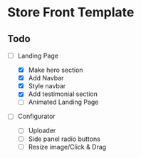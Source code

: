 # Store Front Template

## Todo

-   [ ] Landing Page

    -   [x] Make hero section
    -   [x] Add Navbar
    -   [x] Style navbar
    -   [x] Add testimonial section
    -   [ ] Animated Landing Page

-   [ ] Configurator

    -   [ ] Uploader
    -   [ ] Side panel radio buttons
    -   [ ] Resize image/Click & Drag
